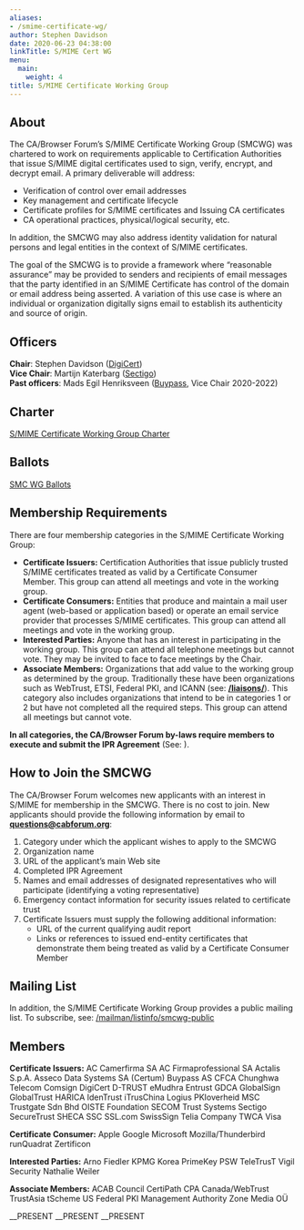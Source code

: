 ```yaml
---
aliases:
- /smime-certificate-wg/
author: Stephen Davidson
date: 2020-06-23 04:38:00
linkTitle: S/MIME Cert WG
menu:
  main:
    weight: 4
title: S/MIME Certificate Working Group
---
```


## About 

The CA/Browser Forum’s S/MIME Certificate Working Group (SMCWG) was chartered to work on requirements applicable to Certification Authorities that issue S/MIME digital certificates used to sign, verify, encrypt, and decrypt email. A primary deliverable will address:

- Verification of control over email addresses
- Key management and certificate lifecycle
- Certificate profiles for S/MIME certificates and Issuing CA certificates
- CA operational practices, physical/logical security, etc.

In addition, the SMCWG may also address identity validation for natural persons and legal entities in the context of S/MIME certificates.

The goal of the SMCWG is to provide a framework where “reasonable assurance” may be provided to senders and recipients of email messages that the party identified in an S/MIME Certificate has control of the domain or email address being asserted. A variation of this use case is where an individual or organization digitally signs email to establish its authenticity and source of origin.

## Officers 

**Chair**: Stephen Davidson ([DigiCert][1])  
**Vice Chair**: Martijn Katerbarg ([Sectigo][2])  
**Past officers**: Mads Egil Henriksveen ([Buypass][3], Vice Chair 2020-2022)  

## Charter 

[S/MIME Certificate Working Group Charter](charter/)

## Ballots 

[SMC WG Ballots](ballots/)

## Membership Requirements 

There are four membership categories in the S/MIME Certificate Working Group:

- **Certificate Issuers:** Certification Authorities that issue publicly trusted S/MIME certificates treated as valid by a Certificate Consumer Member. This group can attend all meetings and vote in the working group.
- **Certificate Consumers:** Entities that produce and maintain a mail user agent (web-based or application based) or operate an email service provider that processes S/MIME certificates. This group can attend all meetings and vote in the working group.
- **Interested Parties:** Anyone that has an interest in participating in the working group. This group can attend all telephone meetings but cannot vote. They may be invited to face to face meetings by the Chair.
- **Associate Members:** Organizations that add value to the working group as determined by the group. Traditionally these have been organizations such as WebTrust, ETSI, Federal PKI, and ICANN (see: [**/liaisons/**][5]). This category also includes organizations that intend to be in categories 1 or 2 but have not completed all the required steps. This group can attend all meetings but cannot vote.

**In all categories, the CA/Browser Forum by-laws require members to execute and submit the IPR Agreement** (See: ).

## How to Join the SMCWG 

The CA/Browser Forum welcomes new applicants with an interest in S/MIME for membership in the SMCWG. There is no cost to join. New applicants should provide the following information by email to [**questions@cabforum.org**][6]:

1. Category under which the applicant wishes to apply to the SMCWG
1. Organization name
1. URL of the applicant’s main Web site
1. Completed IPR Agreement
1. Names and email addresses of designated representatives who will participate (identifying a voting representative)
1. Emergency contact information for security issues related to certificate trust
1. Certificate Issuers must supply the following additional information:
   - URL of the current qualifying audit report
   - Links or references to issued end-entity certificates that demonstrate them being treated as valid by a Certificate Consumer Member

## Mailing List 

In addition, the S/MIME Certificate Working Group provides a public mailing list. To subscribe, see: [/mailman/listinfo/smcwg-public][7]


## Members 

**Certificate Issuers:**
AC Camerfirma SA
AC Firmaprofessional SA
Actalis S.p.A.
Asseco Data Systems SA (Certum)
Buypass AS
CFCA
Chunghwa Telecom
Comsign
DigiCert
D-TRUST
eMudhra
Entrust
GDCA
GlobalSign
GlobalTrust
HARICA
IdenTrust
iTrusChina
Logius PKIoverheid
MSC Trustgate Sdn Bhd
OISTE Foundation
SECOM Trust Systems
Sectigo
SecureTrust
SHECA
SSC
SSL.com
SwissSign
Telia Company
TWCA
Visa

**Certificate Consumer:**
Apple
Google
Microsoft
Mozilla/Thunderbird
runQuadrat
Zertificon

**Interested Parties:**
Arno Fiedler
KPMG Korea
PrimeKey
PSW
TeleTrusT
Vigil Security
Nathalie Weiler

**Associate Members:**
ACAB Council
CertiPath
CPA Canada/WebTrust
TrustAsia
tScheme
US Federal PKI Management Authority
Zone Media OÜ

\_\_PRESENT
\_\_PRESENT
\_\_PRESENT

[1]: http://www.digicert.com
[2]: http://www.sectigo.com
[3]: http://www.buypass.no
[5]: /liaisons/
[6]: mailto:questions@cabforum.org
[7]: /mailman/listinfo/smcwg-public